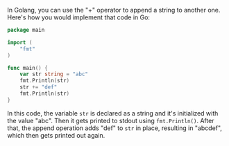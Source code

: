 In Golang, you can use the "+" operator to append a string to another one. Here's how you would implement that code in Go:

```go
package main

import (
	"fmt"
)

func main() {
	var str string = "abc"
	fmt.Println(str)
	str += "def"
	fmt.Println(str)
}
```

In this code, the variable `str` is declared as a string and it's initialized with the value "abc". Then it gets printed to stdout using `fmt.Println()`. After that, the append operation adds "def" to `str` in place, resulting in "abcdef", which then gets printed out again.

